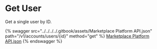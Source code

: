 # Get User

Get a single user by ID.

{% swagger src="../../../../.gitbook/assets/Marketplace Platform API.json" path="/v1/accounts/users/{id}" method="get" %}
[Marketplace Platform API.json](<../../../../.gitbook/assets/Marketplace Platform API.json>)
{% endswagger %}
